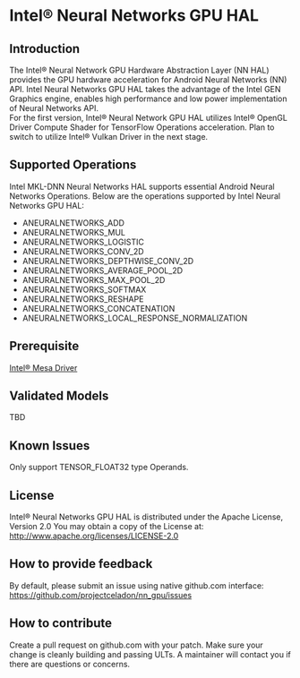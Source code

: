 
Intel® Neural Networks GPU HAL
===

Introduction
---

The Intel® Neural Network GPU Hardware Abstraction Layer (NN HAL) provides the GPU hardware acceleration for Android Neural Networks (NN) API. Intel Neural Networks GPU HAL takes the advantage of the Intel GEN Graphics engine, enables high performance and low power implementation of Neural Networks API.<br>
For the first version, Intel® Neural Network GPU HAL utilizes Intel® OpenGL Driver Compute Shader for TensorFlow Operations acceleration. Plan to switch to utilize Intel® Vulkan Driver in the next stage.

Supported Operations
---

Intel MKL-DNN Neural Networks HAL supports essential Android Neural Networks Operations. Below are the operations supported by Intel Neural Networks GPU HAL:

* ANEURALNETWORKS_ADD
* ANEURALNETWORKS_MUL
* ANEURALNETWORKS_LOGISTIC
* ANEURALNETWORKS_CONV_2D
* ANEURALNETWORKS_DEPTHWISE_CONV_2D
* ANEURALNETWORKS_AVERAGE_POOL_2D
* ANEURALNETWORKS_MAX_POOL_2D
* ANEURALNETWORKS_SOFTMAX
* ANEURALNETWORKS_RESHAPE
* ANEURALNETWORKS_CONCATENATION
* ANEURALNETWORKS_LOCAL_RESPONSE_NORMALIZATION

Prerequisite
---

[Intel® Mesa Driver](https://github.com/projectceladon/external-mesa)

Validated Models
---

TBD

Known Issues
---

Only support TENSOR_FLOAT32 type Operands.

License
---

Intel® Neural Networks GPU HAL is distributed under the Apache License, Version 2.0 You may obtain a copy of the License at: http://www.apache.org/licenses/LICENSE-2.0

How to provide feedback
---

By default, please submit an issue using native github.com interface: https://github.com/projectceladon/nn_gpu/issues

How to contribute
---

Create a pull request on github.com with your patch. Make sure your change is cleanly building and passing ULTs. A maintainer will contact you if there are questions or concerns.
